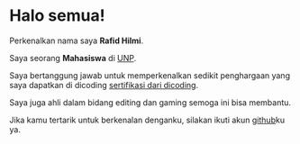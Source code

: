 # Halo semua! 

Perkenalkan nama saya **Rafid Hilmi**.<br>

Saya seorang **Mahasiswa** di [UNP](https://www.unp.ac.id/).<br>

Saya bertanggung jawab untuk memperkenalkan sedikit penghargaan yang saya dapatkan di dicoding [sertifikasi dari dicoding](https://github.com/RazorPG/progres-belajarku/files/12765924/sertifikat_course_DICODING_SQL.pdf).<br>

Saya juga ahli dalam bidang editing dan gaming semoga ini bisa membantu.<br>

Jika kamu tertarik untuk berkenalan denganku, silakan ikuti akun [github](https://github.com/RazorPG)ku ya.
